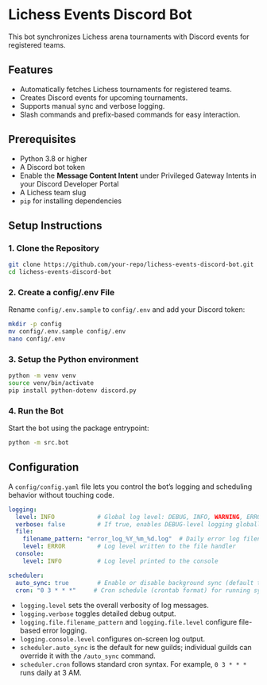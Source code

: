 # Lichess Events Discord Bot

This bot synchronizes Lichess arena tournaments with Discord events for registered teams.

## Features

- Automatically fetches Lichess tournaments for registered teams.
- Creates Discord events for upcoming tournaments.
- Supports manual sync and verbose logging.
- Slash commands and prefix-based commands for easy interaction.

## Prerequisites

- Python 3.8 or higher
- A Discord bot token
- Enable the **Message Content Intent** under Privileged Gateway Intents in your Discord Developer Portal
- A Lichess team slug
- `pip` for installing dependencies

## Setup Instructions

### 1. Clone the Repository

```bash
git clone https://github.com/your-repo/lichess-events-discord-bot.git
cd lichess-events-discord-bot
```

### 2. Create a config/.env File
Rename `config/.env.sample` to `config/.env` and add your Discord token:
```bash
mkdir -p config
mv config/.env.sample config/.env
nano config/.env
```

### 3. Setup the Python environment
```bash
python -m venv venv
source venv/bin/activate
pip install python-dotenv discord.py
```

### 4. Run the Bot
Start the bot using the package entrypoint:
```bash
python -m src.bot
```

## Configuration

A `config/config.yaml` file lets you control the bot’s logging and scheduling behavior without touching code.

```yaml
logging:
  level: INFO            # Global log level: DEBUG, INFO, WARNING, ERROR, CRITICAL
  verbose: false         # If true, enables DEBUG-level logging globally
  file:
    filename_pattern: "error_log_%Y_%m_%d.log"  # Daily error log filename pattern
    level: ERROR         # Log level written to the file handler
  console:
    level: INFO          # Log level printed to the console

scheduler:
  auto_sync: true        # Enable or disable background sync (default true)
  cron: "0 3 * * *"     # Cron schedule (crontab format) for running sync jobs
```

- `logging.level` sets the overall verbosity of log messages.
- `logging.verbose` toggles detailed debug output.
- `logging.file.filename_pattern` and `logging.file.level` configure file-based error logging.
- `logging.console.level` configures on-screen log output.
- `scheduler.auto_sync` is the default for new guilds; individual guilds can override it with the `/auto_sync` command.
- `scheduler.cron` follows standard cron syntax. For example, `0 3 * * *` runs daily at 3 AM.